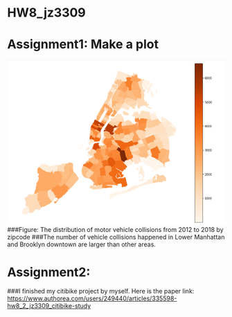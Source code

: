 # HW8_jz3309
# Assignment1: Make a plot
![image](https://github.com/jz3309/PUI2018_jz3309/blob/master/HW8_jz3309/plot.png)
###Figure: The distribution of motor vehicle collisions from 2012 to 2018 by zipcode
###The number of vehicle collisions happened in Lower Manhattan and Brooklyn downtown are larger than other areas.

# Assignment2:
###I finished my citibike project by myself. Here is the paper link: https://www.authorea.com/users/249440/articles/335598-hw8_2_jz3309_citibike-study
